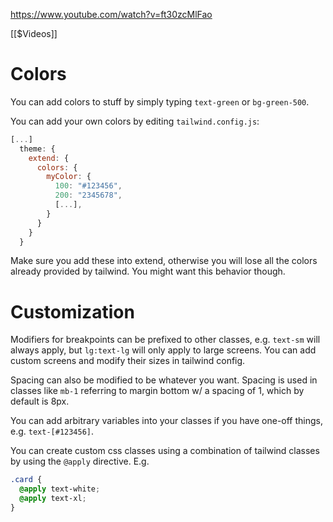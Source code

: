 https://www.youtube.com/watch?v=ft30zcMlFao

[[$Videos]]

# Colors

You can add colors to stuff by simply typing `text-green` or `bg-green-500`.

You can add your own colors by editing `tailwind.config.js`:

```js
[...]
  theme: {
    extend: {
      colors: {
	    myColor: {
	      100: "#123456",
	      200: "2345678",
	      [...],
	    }
	  }
    }
  }
```

Make sure you add these into extend, otherwise you will lose all the colors already provided by tailwind. You might want this behavior though.

# Customization

Modifiers for breakpoints can be prefixed to other classes, e.g. `text-sm` will always apply, but `lg:text-lg` will only apply to large screens. You can add custom screens and modify their sizes in tailwind config.

Spacing can also be modified to be whatever you want. Spacing is used in classes like `mb-1` referring to margin bottom w/ a spacing of 1, which by default is 8px.

You can add arbitrary variables into your classes if you have one-off things, e.g. `text-[#123456]`.

You can create custom css classes using a combination of tailwind classes by using the `@apply` directive. E.g.

```css
.card {
  @apply text-white;
  @apply text-xl;
}
```